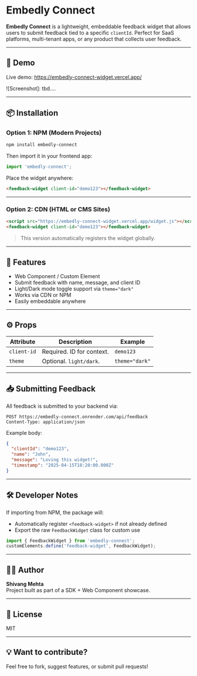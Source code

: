 # Embedly Connect

**Embedly Connect** is a lightweight, embeddable feedback widget that allows users to submit feedback tied to a specific `clientId`. Perfect for SaaS platforms, multi-tenant apps, or any product that collects user feedback.

---

## 🚀 Demo

Live demo: https://embedly-connect-widget.vercel.app/

![Screenshot]: tbd....

---

## 📦 Installation

### Option 1: NPM (Modern Projects)
```bash
npm install embedly-connect
```

Then import it in your frontend app:
```js
import 'embedly-connect';
```

Place the widget anywhere:
```html
<feedback-widget client-id="demo123"></feedback-widget>
```

---

### Option 2: CDN (HTML or CMS Sites)
```html
<script src="https://embedly-connect-widget.vercel.app/widget.js"></script>
<feedback-widget client-id="demo123"></feedback-widget>
```

> This version automatically registers the widget globally.

---

## 🧠 Features
- Web Component / Custom Element
- Submit feedback with name, message, and client ID
- Light/Dark mode toggle support via `theme="dark"`
- Works via CDN or NPM
- Easily embeddable anywhere

---

## ⚙️ Props
| Attribute   | Description               | Example          |
|-------------|---------------------------|------------------|
| `client-id` | Required. ID for context. | `demo123`        |
| `theme`     | Optional. `light/dark`.   | `theme="dark"`  |

---

## 📥 Submitting Feedback

All feedback is submitted to your backend via:
```http
POST https://embedly-connect.onrender.com/api/feedback
Content-Type: application/json
```

Example body:
```json
{
  "clientId": "demo123",
  "name": "John",
  "message": "Loving this widget!",
  "timestamp": "2025-04-15T18:20:00.000Z"
}
```

---

## 🛠️ Developer Notes
If importing from NPM, the package will:
- Automatically register `<feedback-widget>` if not already defined
- Export the raw `FeedbackWidget` class for custom use

```js
import { FeedbackWidget } from 'embedly-connect';
customElements.define('feedback-widget', FeedbackWidget);
```

---

## 👨‍💻 Author
**Shivang Mehta**  
Project built as part of a SDK + Web Component showcase.

---

## 📃 License
MIT

---

## 💡 Want to contribute?
Feel free to fork, suggest features, or submit pull requests!

